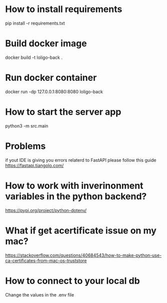 # How to install requirements
pip install -r requirements.txt

# Build docker image 
docker build -t loligo-back .

# Run docker container 
docker run -dp 127.0.0.1:8080:8080 loligo-back

# How to start the server app
python3 -m src.main

# Problems
if yout IDE is giving you errors relaterd to FastAPI please follow this guide https://fastapi.tiangolo.com/

# How to work with inverinonment variables in the python backend? 
https://pypi.org/project/python-dotenv/

# What if get acertificate issue on my mac? 
https://stackoverflow.com/questions/40684543/how-to-make-python-use-ca-certificates-from-mac-os-truststore

# How to connect to your local db
Change the values in the .env file